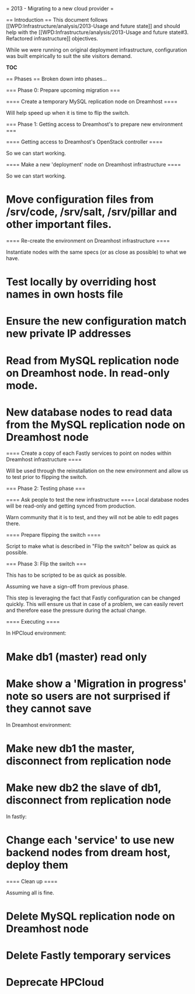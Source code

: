 = 2013 - Migrating to a new cloud provider =

== Introduction ==
This document follows [[WPD:Infrastructure/analysis/2013-Usage and future state]] and should help with the [[WPD:Infrastructure/analysis/2013-Usage and future state#3. Refactored infrastructure]] objectives.

While we were running on original deployment infrastructure, configuration was built empirically to suit the site visitors demand. 

__TOC__

== Phases ==
Broken down into phases...


=== Phase 0: Prepare upcoming migration ===

==== Create a temporary MySQL replication node on Dreamhost ====

Will help speed up when it is time to flip the switch.


===  Phase 1: Getting access to Dreamhost's to prepare new environment ===

==== Getting access to Dreamhost's OpenStack controller ====

So we can start working.


==== Make a new 'deployment' node on Dreamhost infrastructure ====

So we can start working.

# Move configuration files from /srv/code, /srv/salt, /srv/pillar and other important files.

==== Re-create the environment on Dreamhost infrastructure ====

Instantiate nodes with the same specs (or as close as possible) to what we have.

# Test locally by overriding host names in own hosts file
# Ensure the new configuration match new private IP addresses
# Read from MySQL replication node on Dreamhost node. In read-only mode.
# New database nodes to read data from the MySQL replication node on Dreamhost node


==== Create a copy of each Fastly services to point on nodes within Dreamhost infrastructure ====

Will be used through the reinstallation on the new environment and allow us to test prior to flipping the switch.



=== Phase 2: Testing phase ===

==== Ask people to test the new infrastructure  ====
Local database nodes will be read-only and getting synced from production.

Warn community that it is to test, and they will not be able to edit pages there.

==== Prepare flipping the switch ====

Script to make what is described in "Flip the switch" below as quick as possible.


=== Phase 3: Flip the switch ===

This has to be scripted to be as quick as possible.

Assuming we have a sign-off from previous phase.

This step is leveraging the fact that Fastly configuration can be changed quickly. This will ensure us that in case of a problem, we can easily revert and therefore ease the pressure during the actual change.

==== Executing ====

In HPCloud environment:
# Make db1 (master) read only
# Make show a 'Migration in progress' note so users are not surprised if they cannot save

In Dreamhost environment:
# Make new db1 the master, disconnect from replication node 
# Make new db2 the slave of db1, disconnect from replication node

In fastly:
# Change each 'service' to use new backend nodes from dream host, deploy them


==== Clean up ====

Assuming all is fine.

# Delete MySQL replication node on Dreamhost node 
# Delete Fastly temporary services
# Deprecate HPCloud
